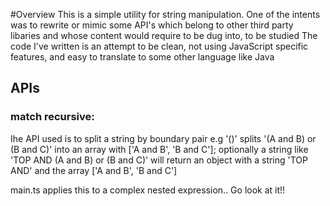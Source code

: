 #Overview
This is a simple utility for string manipulation. 
One of the intents was to rewrite or mimic some API's which belong to other third party libaries and whose content would require to be dug into, to be studied
The code I've written is an attempt to be clean, not using JavaScript specific features, and easy to translate to some other language like Java

## APIs
### match recursive:
 Ihe API used is to split a string by boundary pair e.g '()' splits '(A and B) or (B and C)' into an array with ['A and B', 'B and C']; optionally a string like 'TOP AND (A and B) or (B and C)' will return an object with a string 'TOP AND' and the array  ['A and B', 'B and C']

 main.ts applies this to a complex nested expression.. 
 Go look at it!!